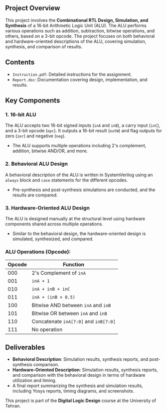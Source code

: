 ## Project Overview

This project involves the **Combinational RTL Design, Simulation, and Synthesis** of a 16-bit Arithmetic Logic Unit (ALU). The ALU performs various operations such as addition, subtraction, bitwise operations, and others, based on a 3-bit opcode. The project focuses on both behavioral and hardware-oriented descriptions of the ALU, covering simulation, synthesis, and comparison of results.

## Contents

- `Instruction.pdf`: Detailed instructions for the assignment.
- `Report.doc`: Documentation covering design, implementation, and results.

## Key Components

### 1. 16-bit ALU
The ALU accepts two 16-bit signed inputs (`inA` and `inB`), a carry input (`inC`), and a 3-bit opcode (`opc`). It outputs a 16-bit result (`outW`) and flag outputs for zero (`zer`) and negative (`neg`).
   - The ALU supports multiple operations including 2's complement, addition, bitwise AND/OR, and more.

### 2. Behavioral ALU Design
A behavioral description of the ALU is written in SystemVerilog using an `always` block and `case` statements for the different opcodes.
   - Pre-synthesis and post-synthesis simulations are conducted, and the results are compared.

### 3. Hardware-Oriented ALU Design
The ALU is designed manually at the structural level using hardware components shared across multiple operations.
   - Similar to the behavioral design, the hardware-oriented design is simulated, synthesized, and compared.

### ALU Operations (Opcode):

| Opcode | Function                          |
|--------|-----------------------------------|
| 000    | 2's Complement of `inA`           |
| 001    | `inA + 1`                         |
| 010    | `inA + inB + inC`                 |
| 011    | `inA + (inB × 0.5)`               |
| 100    | Bitwise AND between `inA` and `inB`|
| 101    | Bitwise OR between `inA` and `inB` |
| 110    | Concatenate `inA[7:0]` and `inB[7:0]`|
| 111    | No operation                      |

## Deliverables
- **Behavioral Description**: Simulation results, synthesis reports, and post-synthesis comparison.
- **Hardware-Oriented Description**: Simulation results, synthesis reports, and comparison with the behavioral design in terms of hardware utilization and timing.
- A final report summarizing the synthesis and simulation results, including Yosys reports, timing diagrams, and screenshots.

This project is part of the **Digital Logic Design** course at the University of Tehran.